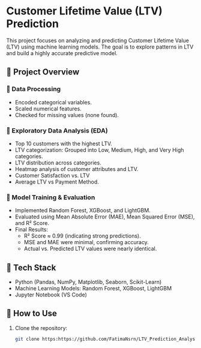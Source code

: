 # Customer Lifetime Value (LTV) Prediction  

This project focuses on analyzing and predicting Customer Lifetime Value (LTV) using machine learning models. The goal is to explore patterns in LTV and build a highly accurate predictive model.  

## 📌 Project Overview  
### 🔹 Data Processing  
- Encoded categorical variables.  
- Scaled numerical features.  
- Checked for missing values (none found).  

### 🔹 Exploratory Data Analysis (EDA)  
- Top 10 customers with the highest LTV.  
- LTV categorization: Grouped into Low, Medium, High, and Very High categories.  
- LTV distribution across categories.  
- Heatmap analysis of customer attributes and LTV.  
- Customer Satisfaction vs. LTV  
- Average LTV vs Payment Method.  

### 🔹 Model Training & Evaluation  
- Implemented Random Forest, XGBoost, and LightGBM.  
- Evaluated using Mean Absolute Error (MAE), Mean Squared Error (MSE), and R² Score.  
- Final Results:  
  - R² Score ≈ 0.99 (indicating strong predictions).  
  - MSE and MAE were minimal, confirming accuracy.  
  - Actual vs. Predicted LTV values were nearly identical.  

## 🔧 Tech Stack  
- Python (Pandas, NumPy, Matplotlib, Seaborn, Scikit-Learn)  
- Machine Learning Models: Random Forest, XGBoost, LightGBM  
- Jupyter Notebook (VS Code)  

## 🚀 How to Use  
1. Clone the repository:  
   ```bash
   git clone https:https://github.com/FatimaNsrn/LTV_Prediction_Analysis.git
